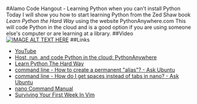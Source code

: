 #Alamo Code Hangout - Learning Python when you can't install Python
Today I will show you how to start learning Python from the Zed Shaw book _Learn Python the Hard Way_ using the website PythonAnywhere.com  This will code Python in the cloud and is a good option if you are using someone else's computer or are learning at a library.
##Video
[![IMAGE ALT TEXT HERE](http://img.youtube.com/vi/ztn46q2d82g/0.jpg)](http://www.youtube.com/watch?v=ztn46q2d82g)
##Links
* [YouTube](https://www.youtube.com/watch?v=ztn46q2d82g)
* [Host, run, and code Python in the cloud: PythonAnywhere](https://www.pythonanywhere.com/)
* [Learn Python The Hard Way](http://learnpythonthehardway.org/book/)
* [command line - How to create a permanent "alias"? - Ask Ubuntu](http://askubuntu.com/questions/1414/how-to-create-a-permanent-alias)
* [command line - How do I get spaces instead of tabs in nano? - Ask Ubuntu](http://askubuntu.com/questions/40732/how-do-i-get-spaces-instead-of-tabs-in-nano)
* [nano Command Manual](http://www.nano-editor.org/dist/v2.2/nano.html)
* [Surviving Your First Week In Vim](http://www.benorenstein.com/blog/surviving-your-first-week-in-vim/)
